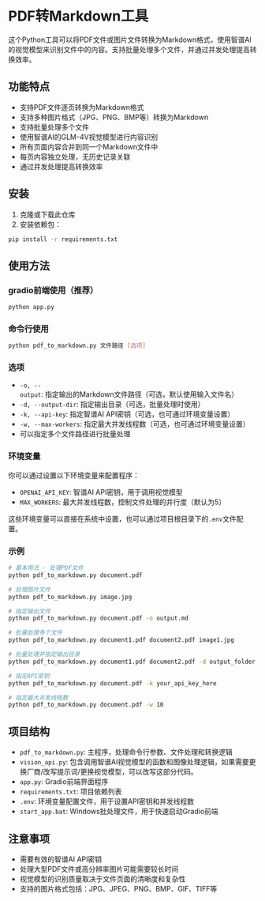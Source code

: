 # PDF转Markdown工具

这个Python工具可以将PDF文件或图片文件转换为Markdown格式，使用智谱AI的视觉模型来识别文件中的内容。支持批量处理多个文件，并通过并发处理提高转换效率。

## 功能特点

- 支持PDF文件逐页转换为Markdown格式
- 支持多种图片格式（JPG、PNG、BMP等）转换为Markdown
- 支持批量处理多个文件
- 使用智谱AI的GLM-4V视觉模型进行内容识别
- 所有页面内容合并到同一个Markdown文件中
- 每页内容独立处理，无历史记录关联
- 通过并发处理提高转换效率

## 安装

1. 克隆或下载此仓库
2. 安装依赖包：

```bash
pip install -r requirements.txt
```

## 使用方法

### gradio前端使用（推荐）

```bash
python app.py
```

### 命令行使用

```bash
python pdf_to_markdown.py 文件路径 [选项]
```

### 选项

- `-o, --output`: 指定输出的Markdown文件路径（可选，默认使用输入文件名）
- `-d, --output-dir`: 指定输出目录（可选，批量处理时使用）
- `-k, --api-key`: 指定智谱AI API密钥（可选，也可通过环境变量设置）
- `-w, --max-workers`: 指定最大并发线程数（可选，也可通过环境变量设置）
- 可以指定多个文件路径进行批量处理

### 环境变量

你可以通过设置以下环境变量来配置程序：

- `OPENAI_API_KEY`: 智谱AI API密钥，用于调用视觉模型
- `MAX_WORKERS`: 最大并发线程数，控制文件处理的并行度（默认为5）

这些环境变量可以直接在系统中设置，也可以通过项目根目录下的`.env`文件配置。

### 示例

```bash
# 基本用法 - 处理PDF文件
python pdf_to_markdown.py document.pdf

# 处理图片文件
python pdf_to_markdown.py image.jpg

# 指定输出文件
python pdf_to_markdown.py document.pdf -o output.md

# 批量处理多个文件
python pdf_to_markdown.py document1.pdf document2.pdf image1.jpg

# 批量处理并指定输出目录
python pdf_to_markdown.py document1.pdf document2.pdf -d output_folder

# 指定API密钥
python pdf_to_markdown.py document.pdf -k your_api_key_here

# 指定最大并发线程数
python pdf_to_markdown.py document.pdf -w 10
```

## 项目结构

- `pdf_to_markdown.py`: 主程序，处理命令行参数、文件处理和转换逻辑
- `vision_api.py`: 包含调用智谱AI视觉模型的函数和图像处理逻辑，如果需要更换厂商/改写提示词/更换视觉模型，可以改写这部分代码。
- `app.py`: Gradio前端界面程序
- `requirements.txt`: 项目依赖列表
- `.env`: 环境变量配置文件，用于设置API密钥和并发线程数
- `start_app.bat`: Windows批处理文件，用于快速启动Gradio前端

## 注意事项

- 需要有效的智谱AI API密钥
- 处理大型PDF文件或高分辨率图片可能需要较长时间
- 视觉模型的识别质量取决于文件页面的清晰度和复杂性
- 支持的图片格式包括：JPG、JPEG、PNG、BMP、GIF、TIFF等